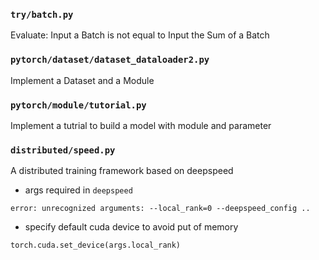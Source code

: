 ### `try/batch.py`

Evaluate: Input a Batch is not equal to Input the Sum of a Batch

### `pytorch/dataset/dataset_dataloader2.py`

Implement a Dataset and a Module

### `pytorch/module/tutorial.py`

Implement a tutrial to build a model with module and parameter

### `distributed/speed.py`

A distributed training framework based on deepspeed

+ args required in `deepspeed`
```
error: unrecognized arguments: --local_rank=0 --deepspeed_config ..
```
+ specify default cuda device to avoid put of memory
```python
torch.cuda.set_device(args.local_rank)
```